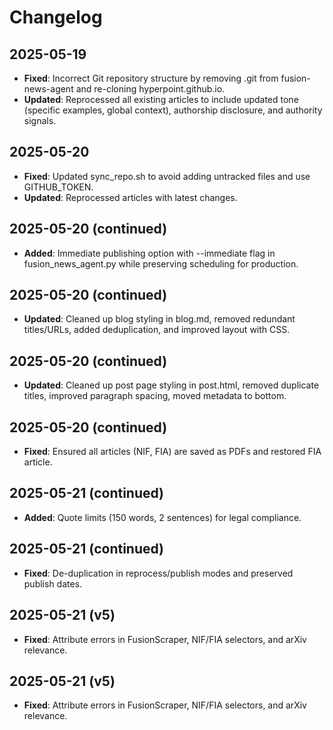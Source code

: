 # Changelog

## 2025-05-19
- **Fixed**: Incorrect Git repository structure by removing .git from fusion-news-agent and re-cloning hyperpoint.github.io.
- **Updated**: Reprocessed all existing articles to include updated tone (specific examples, global context), authorship disclosure, and authority signals.

## 2025-05-20
- **Fixed**: Updated sync_repo.sh to avoid adding untracked files and use GITHUB_TOKEN.
- **Updated**: Reprocessed articles with latest changes.

## 2025-05-20 (continued)
- **Added**: Immediate publishing option with --immediate flag in fusion_news_agent.py while preserving scheduling for production.

## 2025-05-20 (continued)
- **Updated**: Cleaned up blog styling in blog.md, removed redundant titles/URLs, added deduplication, and improved layout with CSS.

## 2025-05-20 (continued)
- **Updated**: Cleaned up post page styling in post.html, removed duplicate titles, improved paragraph spacing, moved metadata to bottom.

## 2025-05-20 (continued)
- **Fixed**: Ensured all articles (NIF, FIA) are saved as PDFs and restored FIA article.

## 2025-05-21 (continued)
- **Added**: Quote limits (150 words, 2 sentences) for legal compliance.

## 2025-05-21 (continued)
- **Fixed**: De-duplication in reprocess/publish modes and preserved publish dates.

## 2025-05-21 (v5)
- **Fixed**: Attribute errors in FusionScraper, NIF/FIA selectors, and arXiv relevance.

## 2025-05-21 (v5)
- **Fixed**: Attribute errors in FusionScraper, NIF/FIA selectors, and arXiv relevance.
